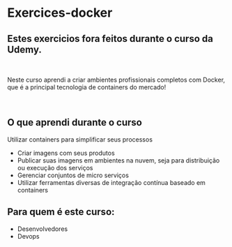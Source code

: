 # Exercices-docker


## Estes exercicios fora feitos durante o curso da Udemy.

</br>

Neste curso aprendi a criar ambientes profissionais completos com Docker, que é a principal tecnologia de containers do mercado!

</br>

## O que aprendi durante o curso
Utilizar containers para simplificar seus processos
+ Criar imagens com seus produtos
+ Publicar suas imagens em ambientes na nuvem, seja para distribuição ou execução dos serviços
+ Gerenciar conjuntos de micro serviços
+ Utilizar ferramentas diversas de integração contínua baseado em containers

## Para quem é este curso:
+ Desenvolvedores
+ Devops
